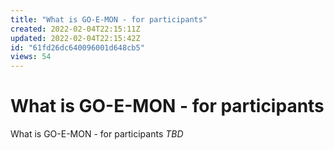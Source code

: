 ```yaml
---
title: "What is GO-E-MON - for participants"
created: 2022-02-04T22:15:11Z
updated: 2022-02-04T22:15:42Z
id: "61fd26dc640096001d648cb5"
views: 54
---
```


# What is GO-E-MON - for participants

What is GO-E-MON - for participants
*TBD*
